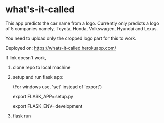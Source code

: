 # what's-it-called

This app predicts the car name from a logo. Currently only predicts a logo of 5 companies namely, Toyota, Honda, Volkswagen, Hyundai and Lexus.

You need to upload only the cropped logo part for this to work.

Deployed on:
https://whats-it-called.herokuapp.com/

If link doesn't work,

1. clone repo to local machine
2. setup and run flask app:
	
	(For windows use, 'set' instead of 'export')
	
	export FLASK_APP=setup.py
  
	export FLASK_ENV=development
  
3. flask run
